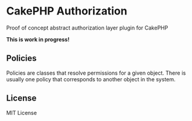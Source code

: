 # CakePHP Authorization

Proof of concept abstract authorization layer plugin for CakePHP

**This is work in progress!**

## Policies

Policies are classes that resolve permissions for a given object. There is usually one policy that corresponds to another object in the system.

## License

MIT License
